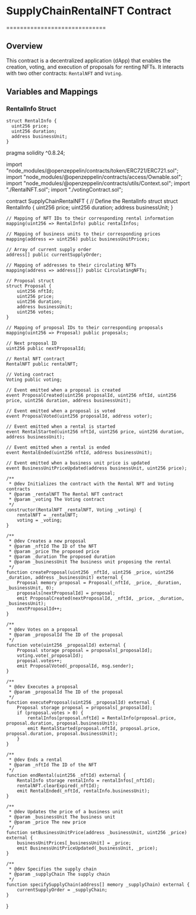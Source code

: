 # SupplyChainRentalNFT Contract
=============================

## Overview
This contract is a decentralized application (dApp) that enables the creation, voting, and execution of proposals for renting NFTs. It interacts with two other contracts: `RentalNFT` and `Voting`.

## Variables and Mappings
### RentalInfo Struct
```solidity
struct RentalInfo {
  uint256 price;
  uint256 duration;
  address businessUnit;
}

```
pragma solidity ^0.8.24;

import "node_modules/@openzeppelin/contracts/token/ERC721/ERC721.sol";
import "node_modules/@openzeppelin/contracts/access/Ownable.sol";
import "node_modules/@openzeppelin/contracts/utils/Context.sol";
import "./RentalNFT.sol";
import "./votingContract.sol";

contract SupplyChainRentalNFT {
    // Define the RentalInfo struct
    struct RentalInfo {
        uint256 price;
        uint256 duration;
        address businessUnit;
    }

    // Mapping of NFT IDs to their corresponding rental information
    mapping(uint256 => RentalInfo) public rentalInfos;

    // Mapping of business units to their corresponding prices
    mapping(address => uint256) public businessUnitPrices;

    // Array of current supply order
    address[] public currentSupplyOrder;

    // Mapping of addresses to their circulating NFTs
    mapping(address => address[]) public CirculatingNFTs;

    // Proposal struct
    struct Proposal {
        uint256 nftId;
        uint256 price;
        uint256 duration;
        address businessUnit;
        uint256 votes;
    }

    // Mapping of proposal IDs to their corresponding proposals
    mapping(uint256 => Proposal) public proposals;

    // Next proposal ID
    uint256 public nextProposalId;

    // Rental NFT contract
    RentalNFT public rentalNFT;

    // Voting contract
    Voting public voting;

    // Event emitted when a proposal is created
    event ProposalCreated(uint256 proposalId, uint256 nftId, uint256 price, uint256 duration, address businessUnit);

    // Event emitted when a proposal is voted
    event ProposalVoted(uint256 proposalId, address voter);

    // Event emitted when a rental is started
    event RentalStarted(uint256 nftId, uint256 price, uint256 duration, address businessUnit);

    // Event emitted when a rental is ended
    event RentalEnded(uint256 nftId, address businessUnit);

    // Event emitted when a business unit price is updated
    event BusinessUnitPriceUpdated(address businessUnit, uint256 price);

    /**
     * @dev Initializes the contract with the Rental NFT and Voting contracts
     * @param _rentalNFT The Rental NFT contract
     * @param _voting The Voting contract
     */
    constructor(RentalNFT _rentalNFT, Voting _voting) {
        rentalNFT = _rentalNFT;
        voting = _voting;
    }

    /**
     * @dev Creates a new proposal
     * @param _nftId The ID of the NFT
     * @param _price The proposed price
     * @param _duration The proposed duration
     * @param _businessUnit The business unit proposing the rental
     */
    function createProposal(uint256 _nftId, uint256 _price, uint256 _duration, address _businessUnit) external {
        Proposal memory proposal = Proposal(_nftId, _price, _duration, _businessUnit, 0);
        proposals[nextProposalId] = proposal;
        emit ProposalCreated(nextProposalId, _nftId, _price, _duration, _businessUnit);
        nextProposalId++;
    }

    /**
     * @dev Votes on a proposal
     * @param _proposalId The ID of the proposal
     */
    function vote(uint256 _proposalId) external {
        Proposal storage proposal = proposals[_proposalId];
        voting.vote(_proposalId);
        proposal.votes++;
        emit ProposalVoted(_proposalId, msg.sender);
    }

    /**
     * @dev Executes a proposal
     * @param _proposalId The ID of the proposal
     */
    function executeProposal(uint256 _proposalId) external {
        Proposal storage proposal = proposals[_proposalId];
        if (proposal.votes > 0) {
            rentalInfos[proposal.nftId] = RentalInfo(proposal.price, proposal.duration, proposal.businessUnit);
            emit RentalStarted(proposal.nftId, proposal.price, proposal.duration, proposal.businessUnit);
        }
    }

    /**
     * @dev Ends a rental
     * @param _nftId The ID of the NFT
     */
    function endRental(uint256 _nftId) external {
        RentalInfo storage rentalInfo = rentalInfos[_nftId];
        rentalNFT.clearExpired(_nftId);
        emit RentalEnded(_nftId, rentalInfo.businessUnit);
    }

    /**
     * @dev Updates the price of a business unit
     * @param _businessUnit The business unit
     * @param _price The new price
     */
    function setBusinessUnitPrice(address _businessUnit, uint256 _price) external {
        businessUnitPrices[_businessUnit] = _price;
        emit BusinessUnitPriceUpdated(_businessUnit, _price);
    }

    /**
     * @dev Specifies the supply chain
     * @param _supplyChain The supply chain
     */
    function specifySupplyChain(address[] memory _supplyChain) external {
        currentSupplyOrder = _supplyChain;
    }
}



```
